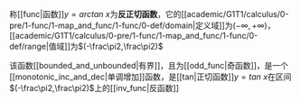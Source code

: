 称[[func|函数]]$y=arctan\ x$为**反正切函数**，它的[[academic/G1T1/calculus/0-pre/1-func/1-map_and_func/1-func/0-def/domain|定义域]]为$(-\infty,+\infty)$，[[academic/G1T1/calculus/0-pre/1-func/1-map_and_func/1-func/0-def/range|值域]]为$(-\frac\pi2,\frac\pi2)$

该函数[[bounded_and_unbounded|有界]]，且为[[odd_func|奇函数]]，是一个[[monotonic_inc_and_dec|单调增加]]函数，是[[tan|正切函数]]$y=tan\ x$在区间$(-\frac\pi2,\frac\pi2)$上的[[inv_func|反函数]]